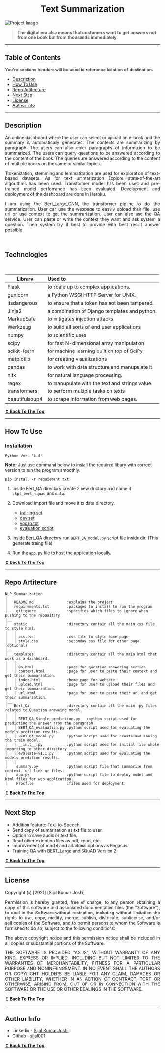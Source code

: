 <h1 align="center"> <strong>Text Summarization</strong> </h1>


![Project Image](https://image.freepik.com/free-photo/black-male-student-underlining-important-information-textbook-using-pencil-while-making-history-research-university-canteen-during-lunch-phone-coffee-food-resting-table_273609-7535.jpg)

> <p> <strong> The digital era also means that customers want to get answers not from one book but from thousands immediately. </strong> </p>

---

## **Table of Contents**
You're sections headers will be used to reference location of destination.

- [Description](#description)
- [How To Use](#how-to-use)
- [Repo Artitecture](#repo-artitecture)
- [Next Step](#next-step)
- [License](#license)
- [Author Info](#author-info)

---

## **Description**

<p align="justify">
An online dashboard where the user can select or upload an e-book and the summary is automatically generated. The contents are summarizing by paragraph. The users can also enter paragraphs of information to be summarized. The users can query questions to be answered according to the content of the book. The queries are answered according to the content of multiple books on the same or similar topics.  
</p>
<p align="justify">
Ttokenization, stemming and lemmatization are used for exploration of text-based datasets. As for text ummarization Explore state-of-the-art algorithms has been used.
Transformer model has been used and pre-trained model perfomance has been evaluated. Development and deployment of the dashboard are done in Heroku.
</p>

<p align="justify">
I am using the Bert_Large_CNN, the transformer pipline to do the summarization. User can use the webpage to easyly upload their file, use url or use context to get the summarization.
User can also use the QA service. User can paste or write the context they want and ask system a question. Then system try it best to provide with best result answer possible.
</p>

<br/>

## **Technologies**
<br/>

| Library       | Used to                                        |
| ------------- | :----------------------------------------------|
| Flask         | to scale up to complex applications.           |
| gunicorn      | a Python WSGI HTTP Server for UNIX.            |
| itsdangerous  | to ensure that a token has not been tampered.  |
| Jinja2        | a combination of Django templates and python.  |
| MarkupSafe    | to mitigates injection attacks                 |
| Werkzeug      | to build all sorts of end user applications    |
| numpy         | to scientific uses                             |
| scipy         | for fast N-dimensional array manipulation      |
| scikit-learn  | for machine learning built on top of SciPy     |
| matplotlib    | for creating visualizations                    |
| pandas        | to work with data structure and manupulate it  |
| nltk          | for natural language processing.               |
| regex         | to manupulate with the text and strings value  |
| transformers  | to perform multiple tasks on texts             |
| beautifulsoup4| to scrape information from web pages.          |

[**↥ Back To The Top**](#table-of-contents)

---

## **How To Use**

### **Installation** 

`Python Ver. '3.8'`

**Note:** Just use command below to install the required libary with correct version to run the program smoothly.

`pip install -r requiement.txt`


1. Inside Bert_QA directory create 2 new drictory and name it `ckpt_bert_squad` and `data`.
2. Download import file and move it to data directory.
    * [training set](https://drive.google.com/file/d/1zwSjQX2gNb2EYldVoR5sCibnSDz9DQtH/view?usp=sharing)
    * [dev set](https://drive.google.com/file/d/1YjCrVa3906b4KCWTQu3KySY7gE1CPqpC/view?usp=sharing)
    * [vocab.txt](https://drive.google.com/file/d/1kp8ApuoHSjROy0Rca0BNQ6YrnbpRtYCk/view?usp=sharing)
    * [evaluation script](https://drive.google.com/file/d/1DKhqdc8tdMnZ4EzLtW2zuG0Pf6z6H3vF/view?usp=sharing )

3. Inside Bert_QA directory run `BERT_QA_model.py` script file inside dir. (This generate traing file)
4. Run the `app.py` file to host the application locally.


[**↥ Back To The Top**](#table-of-contents)

---

## **Repo Artitecture**
```
NLP_Summarization
│
│   README.md               :explains the project
│   requirements.txt        :packages to install to run the program
│   .gitignore              :specifies which files to ignore when pushing to the repository
│__   
│   static                  :directory contain all the main css file to style html.
│   │
│   │ css.css               :css file to style home page
│   │ style.css             :seconday css file for other page (optional)
│__   
│   templates               :directory contain all the main html that work as a dashboard.
│   │
│   │ Qa.html               :page for question answering service
│   │ context.html          :page for user to paste their context and get their summarzation.
│   │ index.html            :home page for website.
│   │ upload.html           :page for user to upload their files and get their summarzation.
│   │ url.html              :page for user to paste their url and get their summarzation.
│__   
│   Bert_QA                 :directory contain all the main .py files related to Question answeing model.
│   │
│   │ BERT_QA_Single_prediction.py   :python script used for predicting the answer from the paragraph.
│   │ BERT_QA_evaluation.py :python script used for evaluating the models predition results.
│   │ BERT_QA_model.py      :python script used for create and saving the train model.
│   │ __init__.py           :python script used for initial file whole importing to other directory
│   │ evaluate-v1.1.py	    :python script used for evaluating the models predition results.
│   │
│	 summary.py             :python script file that summarize from context, url link or files.
│	 app.py                 :python script file to deploy model and html files for web application.
│	 Procfile               :files used for deployment.
```

[**↥ Back To The Top**](#table-of-contents)

---

## **Next Step**

- Addition feature: Text-to-Speech.
- Send copy of sumarization as txt file to user.
- Option to save audio or text file.
- Read other extention files as pdf, epud, etc.
- Improvement of model and adaitonal options as Pegasus
- Training QA with BERT_Large and SQuAD Version 2

[**↥ Back To The Top**](#table-of-contents)

---
## **License**

Copyright (c) [2021] [Sijal Kumar Joshi]

<p align="justify">
Permission is hereby granted, free of charge, to any person obtaining a copy
of this software and associated documentation files (the "Software"), to deal
in the Software without restriction, including without limitation the rights
to use, copy, modify, merge, publish, distribute, sublicense, and/or sell
copies of the Software, and to permit persons to whom the Software is
furnished to do so, subject to the following conditions:
</p>
<p align="justify">
The above copyright notice and this permission notice shall be included in all
copies or substantial portions of the Software.
</p>
<p align="justify">
THE SOFTWARE IS PROVIDED "AS IS", WITHOUT WARRANTY OF ANY KIND, EXPRESS OR
IMPLIED, INCLUDING BUT NOT LIMITED TO THE WARRANTIES OF MERCHANTABILITY,
FITNESS FOR A PARTICULAR PURPOSE AND NONINFRINGEMENT. IN NO EVENT SHALL THE
AUTHORS OR COPYRIGHT HOLDERS BE LIABLE FOR ANY CLAIM, DAMAGES OR OTHER
LIABILITY, WHETHER IN AN ACTION OF CONTRACT, TORT OR OTHERWISE, ARISING FROM,
OUT OF OR IN CONNECTION WITH THE SOFTWARE OR THE USE OR OTHER DEALINGS IN THE
SOFTWARE.
</p>

[**↥ Back To The Top**](#table-of-contents)

---

## **Author Info**

- Linkedin - [Sijal Kumar Joshi](https://twitter.com/jamesqquick)
- Github   - [sijal001](https://github.com/sijal001)

[**↥ Back To The Top**](#table-of-contents)